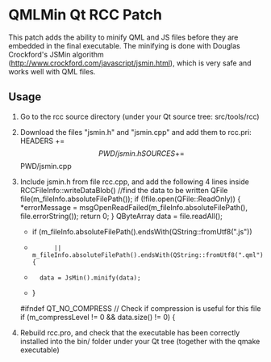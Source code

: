 QMLMin Qt RCC Patch
===================

This patch adds the ability to minify QML and JS files before they are embedded in the final executable. The minifying is done with Douglas Crockford's JSMin algorithm (http://www.crockford.com/javascript/jsmin.html), which is very safe and works well with QML files.

Usage
-----

1. Go to the rcc source directory (under your Qt source tree: src/tools/rcc)

2. Download the files "jsmin.h" and "jsmin.cpp" and add them to rcc.pri:
	HEADERS += $$PWD/jsmin.h
	SOURCES += $$PWD/jsmin.cpp
	
3. Include jsmin.h from file rcc.cpp, and add the following 4 lines inside RCCFileInfo::writeDataBlob()
	//find the data to be written
	    QFile file(m_fileInfo.absoluteFilePath());
	    if (!file.open(QFile::ReadOnly)) {
	        *errorMessage = msgOpenReadFailed(m_fileInfo.absoluteFilePath(), file.errorString());
	        return 0;
	    }
	    QByteArray data = file.readAll();

	+	if (m_fileInfo.absoluteFilePath().endsWith(QString::fromUtf8(".js"))
	+			|| m_fileInfo.absoluteFilePath().endsWith(QString::fromUtf8(".qml"))) {
	+		data = JsMin().minify(data);
	+	}

	#ifndef QT_NO_COMPRESS
	    // Check if compression is useful for this file
	    if (m_compressLevel != 0 && data.size() != 0) {

4. Rebuild rcc.pro, and check that the executable has been correctly installed into the bin/ folder under your Qt tree (together with the qmake executable)